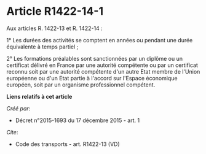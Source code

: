 # Article R1422-14-1

Aux articles R. 1422-13 et R. 1422-14 : 

1° Les durées des activités se comptent en années ou pendant une durée équivalente à temps partiel ; 

2° Les formations préalables sont sanctionnées par un diplôme ou un certificat délivré en France par une autorité compétente
ou par un certificat reconnu soit par une autorité compétente d'un autre Etat membre de l'Union européenne ou d'un Etat
partie à l'accord sur l'Espace économique européen, soit par un organisme professionnel compétent.

**Liens relatifs à cet article**

_Créé par_:

  - Décret n°2015-1693 du 17 décembre 2015 - art. 1

_Cite_:

  - Code des transports - art. R1422-13 (VD)
